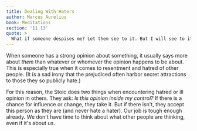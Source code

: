 ```yaml
---
title: Dealing With Haters
author: Marcus Aurelius
book: Meditations
section: '11.13'
quote: >
  What if someone despises me? Let them see to it. But I will see to it that I won't be found doing or saying anything contemptible. What if someone hates me? Let them see to that. But I will see to it that I'm kind and good-natured to all, and prepared to show even the hater where they went wrong. Not in a critical way, or to show off my patience, but genuinely and usefully.
---
```


When someone has a strong opinion about something, it usually says more about _them_ than whatever or whomever the opinion happens to be about. This is especially true when it comes to resentment and hatred of other people. (It is a sad irony that the prejudiced often harbor secret attractions to those they so publicly hate.)

For this reason, the Stoic does two things when encountering hatred or ill opinion in others. They ask: _Is this opinion inside my control?_ If there is a chance for influence or change, they take it. But if there isn't, they accept this person as they are (and never hate a hater). Our job is tough enough already. We don't have time to think about what other people are thinking, even if it's about us.
